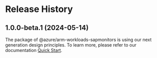 # Release History
    
## 1.0.0-beta.1 (2024-05-14)

The package of @azure/arm-workloads-sapmonitors is using our next generation design principles. To learn more, please refer to our documentation [Quick Start](https://aka.ms/azsdk/js/mgmt/quickstart).
